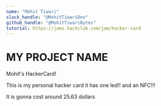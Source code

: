 ```yaml
---
name: "Mohit Tiwari"
slack_handle: "@MohitTiwariDev"
github_handle: "@MohitTiwariBytes"
tutorial: https://jams.hackclub.com/jam/hacker-card 
---
```


# MY PROJECT NAME
Mohit's HackerCard!

<!-- Describe your board in 2-3 sentences. What are you making? What will it do? -->
This is my personal hacker card it has one led!! and an NFC!!!


<!-- How much is it going to cost? -->
It is gonna cost around 25.63 dollars
